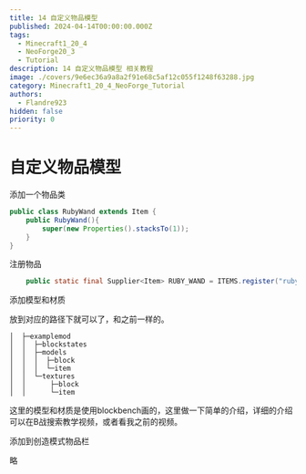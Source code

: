 ```yaml
---
title: 14 自定义物品模型
published: 2024-04-14T00:00:00.000Z
tags:
  - Minecraft1_20_4
  - NeoForge20_3
  - Tutorial
description: 14 自定义物品模型 相关教程
image: ./covers/9e6ec36a9a8a2f91e68c5af12c055f1248f63288.jpg
category: Minecraft1_20_4_NeoForge_Tutorial
authors:
  - Flandre923
hidden: false
priority: 0
---
```

# 自定义物品模型

添加一个物品类

```java
public class RubyWand extends Item {
    public RubyWand(){
        super(new Properties().stacksTo(1));
    }
}

```

注册物品

```java
    public static final Supplier<Item> RUBY_WAND = ITEMS.register("ruby_wand", RubyWand::new);


```

添加模型和材质

放到对应的路径下就可以了，和之前一样的。

```
│  ├─examplemod
│  │  ├─blockstates
│  │  ├─models
│  │  │  ├─block
│  │  │  └─item
│  │  └─textures
│  │      ├─block
│  │      └─item

```

这里的模型和材质是使用blockbench画的，这里做一下简单的介绍，详细的介绍可以在B战搜索教学视频，或者看我之前的视频。

添加到创造模式物品栏

略

